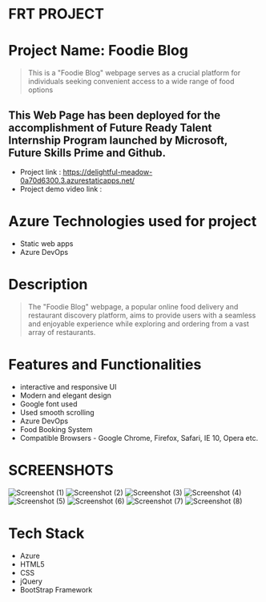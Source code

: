 # **FRT PROJECT**

# Project Name: Foodie Blog

>This is a "Foodie Blog" webpage serves as a crucial platform for individuals seeking convenient access to a wide range of food options

## This Web Page has been deployed for the accomplishment of Future Ready Talent Internship Program launched by Microsoft, Future Skills Prime and Github.
- Project link : https://delightful-meadow-0a70d6300.3.azurestaticapps.net/
- Project demo video link : 

# Azure Technologies used for project
- Static web apps
- Azure DevOps

# Description

> The "Foodie Blog" webpage, a popular online food delivery and restaurant discovery platform, aims to provide users with a seamless and enjoyable experience while exploring and ordering from a vast array of restaurants.

# Features and Functionalities
- interactive and responsive UI
- Modern and elegant design
- Google font used
- Used smooth scrolling
- Azure DevOps
- Food Booking System
- Compatible Browsers - Google Chrome, Firefox, Safari, IE 10, Opera etc.

# SCREENSHOTS
![Screenshot (1)](https://github.com/Vasu189/frt/assets/119559129/14d74e93-d0d2-4bf0-ad85-8e2ef0e08a3e)
![Screenshot (2)](https://github.com/Vasu189/frt/assets/119559129/acc922c5-c10a-4d50-aae0-222fba6d1254)
![Screenshot (3)](https://github.com/Vasu189/frt/assets/119559129/22d9c9a9-1a0e-420b-8344-9fa0fd7b79ca)
![Screenshot (4)](https://github.com/Vasu189/frt/assets/119559129/fa058b6f-4b13-42a5-aa8f-964e052e2912)
![Screenshot (5)](https://github.com/Vasu189/frt/assets/119559129/6684ec2e-ba39-43d5-b31b-e97ac530dbbb)
![Screenshot (6)](https://github.com/Vasu189/frt/assets/119559129/8dd69b77-bf4b-4fc0-8212-d1cc2f739e5f)
![Screenshot (7)](https://github.com/Vasu189/frt/assets/119559129/e1f9270e-8915-4814-93d8-b9ea8d99325d)
![Screenshot (8)](https://github.com/Vasu189/frt/assets/119559129/8e3a131b-1e10-46c9-8c6f-31968b54431a)

# Tech Stack
- Azure
- HTML5
- CSS
- jQuery
- BootStrap Framework
